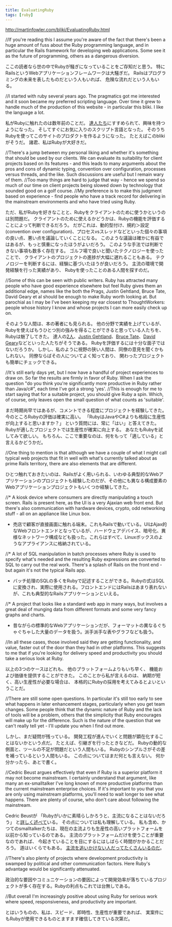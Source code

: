 ```yaml
---
title: EvaluatingRuby
tags: [ruby]
---
```


http://martinfowler.com/bliki/EvaluatingRuby.html

//If you're reading this I assume you're aware of the fact that there's been a huge amount of fuss about the Ruby programming language, and in particular the Rails framework for developing web applications. Some see it as the future of programming, others as a dangerous diversion.

ここの読者なら世の中でRubyが騒ぎになっていることをご存知だと思う。
特にRailsというWebアプリケーションフレームワークは大騒ぎだ。
Railsはプログラミングの未来を表したものだという人もいれば、
危険な流れだという人もいる。

//I started with ruby several years ago. The pragmatics got me interested and it soon became my preferred scripting language. Over time it grew to handle much of the production of this website - in particular this bliki. I like the language a lot.

私がRubyに触れたのは数年前のことだ。
[達人たち](http://www.pragmaticprogrammer.com/)にすすめられて、興味を持つようになった。
そしてすぐにお気に入りのスクリプト言語となった。
そのうちRubyを使ってこのサイトのプロダクトを作るようになった。
たとえばこのblikiがそうだ。
諸君、私はRubyが大好きだ。

//There's a jump between my personal liking and whether it's something that should be used by our clients. We can evaluate its suitability for client projects based on its features - and this leads to many arguments about the pros and cons of dynamic typing, convention over configuration, processes versus threads, and the like. Such discussions are useful but I remain wary of them. 
//Too many things are hard to judge that way - hence we spend so much of our time on client projects being slowed down by technology that sounded good on a golf course. 
//My preference is to make this judgment based on experience - find people who have a track record for delivering in the mainstream environments and who have tried using Ruby.

ただ、私がRubyを好きなことと、Rubyをクライアントのために使うかというのは別問題だ。
クライアントのために使えるかどうかは、Rubyの機能を評価することによって判断できるだろう。
だがこれは、動的型付け、規約＞設定(convention over configuration)、プロセスvsスレッドなどといった個々の事項の良い点、悪い点を議論していくことになる。
このような議論は確かに有益ではあるが、もっと慎重になったほうがよいだろう。
このような手法では判断できない事項も数多く存在する。
ゴルフ場で良いと聞いたテクノロジーを使ったことで、
クライアントのプロジェクトの進捗が大幅に遅れることもある。
テクノロジーを判断するには、経験に基づいたほうが良いだろう。
主流の環境で開発経験を行った実績があり、
Rubyを使ったことのある人間を探すのだ。

//Some of this can be seen with public writers. Ruby has attracted many people who have good experience elsewhere but feel Ruby gives them an additional edge, names like the both the Prags, Justin Gehtland, Bruce Tate, David Geary et al should be enough to make Ruby worth looking at. But parochial as I may be I've been keeping my ear closest to ThoughtWorkers: people whose history I know and whose projects I can more easily check up on.

そのような人間は、本の著者にも見られる。
他の分野で実績を上げているが、
Rubyを使えばもうひとつ別の強みを得ることができると思っている人たちを、
Rubyは魅了してきた。
達人の[2](http://toolshed.com/blog/)[人](http://pragprog.com/pragdave)、[Justin Gehtland](http://blogs.relevancellc.com/)、[Bruce Tate](http://weblogs.java.net/blog/batate/)、[David Geary](http://www.jroller.com/page/dgeary)などといった人たちがそうである。
Rubyを評価するには十分な面子ではないだろうか。
しかし、私のように視野の狭い人間は、同僚の意見を聞くかもしれない。
同僚ならばその人についてよく知っており、
関わったプロジェクトも簡単にチェックできる。

//It's still early days yet, but I now have a handful of project experiences to draw on. So far the results are firmly in favor of Ruby. When I ask the question "do you think you're significantly more productive in Ruby rather than Java/c#", each time I've got a strong 'yes'. 
//This is enough for me to start saying that for a suitable project, you should give Ruby a spin. Which, of course, only leaves open the small question of what counts as 'suitable'.

まだ時期尚早ではあるが、コメントできる程度にプロジェクトを経験してきた。
今のところRubyの評価は確実に高い。
「RubyはJavaやC#よりも格段に生産性が向上すると思いますか？」
という質問には、常に「はい」と答えてきた。
Rubyが適したプロジェクトでは生産性が確実に向上する。
あなたもRubyを試してみて欲しい。
もちろん、ここで重要なのは、何をもって「適している」と言えるかどうかだ。

//One thing to mention is that although we have a couple of what I might call typical web projects that fit in well with what's currently talked about as prime Rails territory, there are also elements that are different.

ひとつ触れておきたいのは、Railsがよく用いられる、いわゆる典型的なWebアプリケーションのプロジェクトも経験したのだが、その他にも異なる構成要素のWebアプリケーションプロジェクトもいくつか経験してきた。

//* A kiosk device where consumers are directly manipulating a touch screen. Rails is present here, as the UI is a very Ajaxian web front end. But there's also communication with hardware devices, crypto, odd networking stuff - all on an appliance like Linux box.

* 売店で顧客が直接画面に触れる端末。これもRailsで動いている。UIはAjax的なWebフロントエンドとなっているが、ハードウェアデバイス、暗号化、異様なネットワーク構成なども扱った。これらはすべて、Linuxボックスのようなアプライアンスに格納されている。

//* A lot of SQL manipulation in batch processes where Ruby is used to specify what's needed and the resulting Ruby expressions are converted to SQL to carry out the real work. There's a splash of Rails on the front end - but again it's not the typical Rails app.

* バッチ処理のSQLの多くをRubyで記述することができる。Rubyの式はSQLに変換され、実際に使用される。フロントエンドにはRailsはあまり表れないが、これも典型的なRailsアプリケーションといえる。

//* A project that looks like a standard web app in many ways, but involves a great deal of munging data from different formats and some very fancy graphs and charts.

* 昔ながらの標準的なWebアプリケーションだが、フォーマットの異なるぐちゃぐちゃした大量のデータを扱う。派手派手な表やグラフなども扱う。

//In all these cases, those involved said they are getting functionality, and value, faster out of the door than they had in other platforms. This suggests to me that if you're looking for delivery speed and productivity you should take a serious look at Ruby.

以上の3つのケースはどれも、
他のプラットフォームよりもいち早く、
機能および価値を提供することができた。
このことから私が言えるのは、
納期が短く、高い生産性が必要な場合は、
本格的にRubyの採用を考えてみるとよいということだ。

//There are still some open questions. In particular it's still too early to see what happens in later enhancement stages, particularly when you get team changes. Some people think that the dynamic nature of Ruby and the lack of tools will be a problem, others that the simplicity that Ruby encourages will make up for the difference. Such is the nature of the question that we can't really tell yet - I'll update you when I find out more.

しかし、まだ疑問が残っている。
開発工程が進んでいくと問題が顕在化することはないかという点だ。
たとえば、引継ぎを行ったときなどだ。
Rubyの動的な側面と、ツールの不足が問題だという人間もいる。
Rubyのシンプルさがその差を補っているという人間もいる。
この点についてはまだ何とも言えない。
何か分かったら、あとで書く。

//Cedric Beust argues effectively that even if Ruby is a superior platform it may not become mainstream. I certainly understand that argument, like many an ex-smalltalker I've long known of more productive platforms than the current mainstream enterprise choices. If it's important to you that you are only using mainstream platforms, you'll need to wait longer to see what happens. There are plenty of course, who don't care about following the mainstream.

Cedric Beustが
「Rubyがいかに素晴らしかろうと、主流になることはないだろう」
と[詳しく述べて](http://www.beust.com/weblog/archives/000382.html)いる。
その点については私も理解している。
私も含め、かつてのsmalltalkerたちは、現在の主流よりも生産性の高いプラットフォームを以前から知っているのである。
主流のプラットフォームだけを使うことが重要なのであれば、
今起きていることを目にするにはしばらく時間がかかることだろう。
道はいくらでもある。
[主流を追いかけない人だってたくさんいるのだ](http://www.loudthinking.com/arc/000584.html)。

//There's also plenty of projects where development productivity is swamped by political and other communication factors. Here Ruby's advantage would be significantly attenuated.

政治的な要因やコミュニケーションの要因によって開発効率が落ちているプロジェクトが多く存在する。Rubyの利点もこれでは台無しである。

//But overall I'm increasingly positive about using Ruby for serious work where speed, responsiveness, and productivity are important.

とはいうものの、私は、スピード、即時性、生産性が重要であれば、
実案件にもRubyが使用できるものとますます確信してきている次第だ。
